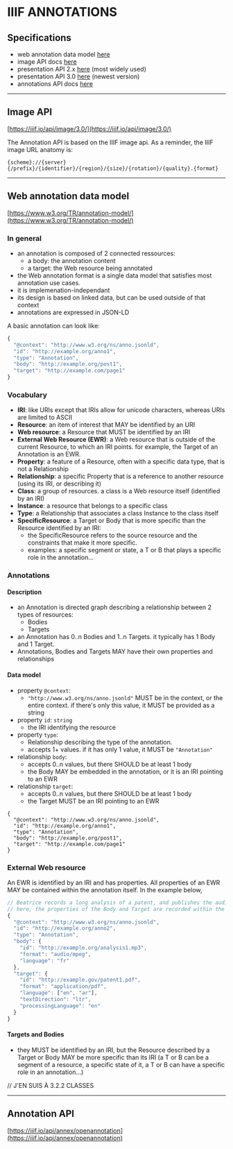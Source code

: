 # IIIF ANNOTATIONS

## Specifications

- web annotation data model [here](https://www.w3.org/TR/annotation-model/)
- image API docs [here](https://iiif.io/api/image/3.0/)
- presentation API 2.x [here](https://iiif.io/api/presentation/2.1/) (most widely used)
- presentation API 3.0 [here](https://iiif.io/api/presentation/3.0/) (newest version)
- annotations API docs [here](https://iiif.io/api/annex/openannotation/)

---

## Image API

[https://iiif.io/api/image/3.0/](https://iiif.io/api/image/3.0/)

The Annotation API is based on the IIIF image api. As a reminder, the IIIF image URL anatomy is:

```
{scheme}://{server}{/prefix}/{identifier}/{region}/{size}/{rotation}/{quality}.{format}
```

---

## Web annotation data model

[https://www.w3.org/TR/annotation-model/](https://www.w3.org/TR/annotation-model/)

### In general

- an annotation is composed of 2 connected ressources:
    - a body: the annotation content
    - a target: the Web resource being annotated
- the Web annotation format is a single data model that satisfies most annotation use cases. 
- it is implemenation-independant
- its design is based on linked data, but can be used outside of that context
- annotations are expressed in JSON-LD

A basic annotation can look like:

```js
{
  "@context": "http://www.w3.org/ns/anno.jsonld",
  "id": "http://example.org/anno1",
  "type": "Annotation",
  "body": "http://example.org/post1",
  "target": "http://example.com/page1"
}
```

### Vocabulary

- **IRI**: like URIs except that IRIs allow for unicode characters, whereas URIs are limited to ASCII
- **Resource**: an item of interest that MAY be identified by an URI
- **Web resource**: a Resource that MUST be identified by an IRI
- **External Web Resource (EWR)**: a Web resource that is outside of the current Resource, to which an IRI points. for example, the Target of an Annotation is an EWR.
- **Property**: a feature of a Resource, often with a specific data type, that is not a Relationship
- **Relationship**: a specific Property that is a reference to another resource (using its IRI, or describing it)
- **Class**: a group of resources. a class is a Web resource itself (identified by an IRI)
- **Instance**: a resource that belongs to a specific class
- **Type**: a Relationship that associates a class Instance to the class itself
- **SpecificResource**: a Target or Body that is more specific than the Resource identified by an IRI: 
    - the SpecificResource refers to the source resource and the constraints that make it more specific.
    - examples: a specific segment or state, a T or B that plays a specific role in the annotation...

### Annotations

#### Description

- an Annotation is directed graph describing a relationship between 2 types of resources: 
    - Bodies
    - Targets 
- an Annotation has 0..n Bodies and 1..n Targets. it typically has 1 Body and 1 Target.
- Annotations, Bodies and Targets MAY have their own properties and relationships

#### Data model

- property `@context`:
    - `"http://www.w3.org/ns/anno.jsonld"` MUST be in the context, or the entire context. if there's only this value, it MUST be provided as a string
- property `id`: `string`
    - the IRI identifying the resource
- property `type`:
    - Relationship describing the type of the annotation.
    - accepts 1+ values. if it has only 1 value, it MUST be `"Annotation"`
- relationship `body`: 
    - accepts 0..n values, but there SHOULD be at least 1 body
    - the Body MAY be embedded in the annotation, or it is an IRI pointing to an EWR
- relationship `target`:
    - accepts 0..n values, but there SHOULD be at least 1 body
    - the Target MUST be an IRI pointing to an EWR

```
{
  "@context": "http://www.w3.org/ns/anno.jsonld",
  "id": "http://example.org/anno1",
  "type": "Annotation",
  "body": "http://example.org/post1",
  "target": "http://example.com/page1"
}
```

### External Web resource

An EWR is identified by an IRI and has properties. All properties of an EWR MAY be contained within the annotation itself. In the example below, 

```js
// Beatrice records a long analysis of a patent, and publishes the audio on her website as an mp3. She then creates an Annotation with the mp3 as the body, and the PDF of the patent as the target.
// here, the properties of the Body and Target are recorded within the Annotation itself
{
  "@context": "http://www.w3.org/ns/anno.jsonld",
  "id": "http://example.org/anno2",
  "type": "Annotation",
  "body": {
    "id": "http://example.org/analysis1.mp3",
    "format": "audio/mpeg",
    "language": "fr"
  },
  "target": {
    "id": "http://example.gov/patent1.pdf",
    "format": "application/pdf",
    "language": ["en", "ar"],
    "textDirection": "ltr",
    "processingLanguage": "en"
  }
}
```

#### Targets and Bodies

- they MUST be identified by an IRI, but the Resource described by a Target or Body MAY be more specific than its IRI (a T or B can be a segment of a resource, a specific state of it, a T or B can have a specific role in an annotation...)

// J'EN SUIS À 3.2.2 CLASSES

---

## Annotation API

[https://iiif.io/api/annex/openannotation](https://iiif.io/api/annex/openannotation)


